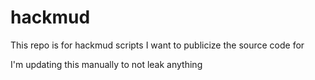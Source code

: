 # hackmud

This repo is for hackmud scripts I want to publicize the source code for

I'm updating this manually to not leak anything
